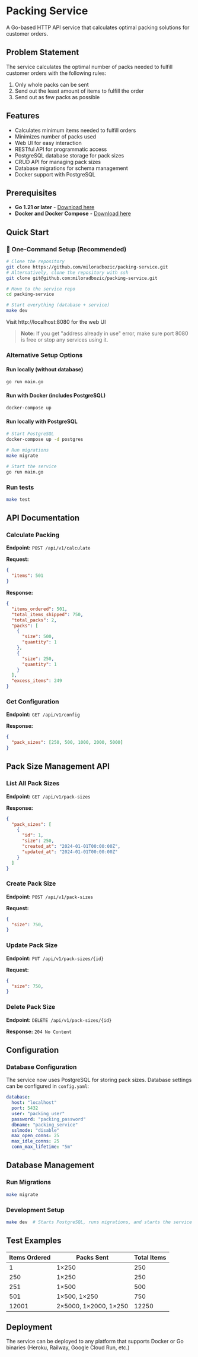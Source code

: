 # Packing Service

A Go-based HTTP API service that calculates optimal packing solutions for customer orders.

## Problem Statement

The service calculates the optimal number of packs needed to fulfill customer orders with the following rules:
1. Only whole packs can be sent
2. Send out the least amount of items to fulfill the order
3. Send out as few packs as possible

## Features

- Calculates minimum items needed to fulfill orders
- Minimizes number of packs used
- Web UI for easy interaction
- RESTful API for programmatic access
- PostgreSQL database storage for pack sizes
- CRUD API for managing pack sizes
- Database migrations for schema management
- Docker support with PostgreSQL

## Prerequisites

- **Go 1.21 or later** - [Download here](https://golang.org/dl/)
- **Docker and Docker Compose** - [Download here](https://docs.docker.com/get-docker/)

## Quick Start

### 🚀 One-Command Setup (Recommended)
```bash
# Clone the repository
git clone https://github.com/miloradbozic/packing-service.git
# Alternatively, clone the repository with ssh
git clone git@github.com:miloradbozic/packing-service.git

# Move to the service repo
cd packing-service

# Start everything (database + service)
make dev
```

Visit http://localhost:8080 for the web UI

> **Note:** If you get "address already in use" error, make sure port 8080 is free or stop any services using it.

### Alternative Setup Options

#### Run locally (without database)
```bash
go run main.go
```

#### Run with Docker (includes PostgreSQL)
```bash
docker-compose up
```

#### Run locally with PostgreSQL
```bash
# Start PostgreSQL
docker-compose up -d postgres

# Run migrations
make migrate

# Start the service
go run main.go
```

### Run tests
```bash
make test
```

## API Documentation

### Calculate Packing

**Endpoint:** `POST /api/v1/calculate`

**Request:**
```json
{
  "items": 501
}
```

**Response:**
```json
{
  "items_ordered": 501,
  "total_items_shipped": 750,
  "total_packs": 2,
  "packs": [
    {
      "size": 500,
      "quantity": 1
    },
    {
      "size": 250,
      "quantity": 1
    }
  ],
  "excess_items": 249
}
```

### Get Configuration

**Endpoint:** `GET /api/v1/config`

**Response:**
```json
{
  "pack_sizes": [250, 500, 1000, 2000, 5000]
}
```

## Pack Size Management API

### List All Pack Sizes

**Endpoint:** `GET /api/v1/pack-sizes`

**Response:**
```json
{
  "pack_sizes": [
    {
      "id": 1,
      "size": 250,
      "created_at": "2024-01-01T00:00:00Z",
      "updated_at": "2024-01-01T00:00:00Z"
    }
  ]
}
```

### Create Pack Size

**Endpoint:** `POST /api/v1/pack-sizes`

**Request:**
```json
{
  "size": 750,
}
```

### Update Pack Size

**Endpoint:** `PUT /api/v1/pack-sizes/{id}`

**Request:**
```json
{
  "size": 750,
}
```

### Delete Pack Size

**Endpoint:** `DELETE /api/v1/pack-sizes/{id}`

**Response:** `204 No Content`

## Configuration

### Database Configuration

The service now uses PostgreSQL for storing pack sizes. Database settings can be configured in `config.yaml`:

```yaml
database:
  host: "localhost"
  port: 5432
  user: "packing_user"
  password: "packing_password"
  dbname: "packing_service"
  sslmode: "disable"
  max_open_conns: 25
  max_idle_conns: 25
  conn_max_lifetime: "5m"
```

## Database Management

### Run Migrations
```bash
make migrate
```

### Development Setup
```bash
make dev  # Starts PostgreSQL, runs migrations, and starts the service
```

## Test Examples

| Items Ordered | Packs Sent | Total Items |
|--------------|------------|-------------|
| 1 | 1×250 | 250 |
| 250 | 1×250 | 250 |
| 251 | 1×500 | 500 |
| 501 | 1×500, 1×250 | 750 |
| 12001 | 2×5000, 1×2000, 1×250 | 12250 |

## Deployment

The service can be deployed to any platform that supports Docker or Go binaries (Heroku, Railway, Google Cloud Run, etc.)